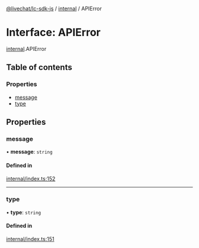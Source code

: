[@livechat/lc-sdk-js](../README.md) / [internal](../modules/internal.md) / APIError

# Interface: APIError

[internal](../modules/internal.md).APIError

## Table of contents

### Properties

- [message](internal.APIError.md#message)
- [type](internal.APIError.md#type)

## Properties

### message

• **message**: `string`

#### Defined in

[internal/index.ts:152](https://github.com/livechat/lc-sdk-js/blob/7431f2f/src/internal/index.ts#L152)

___

### type

• **type**: `string`

#### Defined in

[internal/index.ts:151](https://github.com/livechat/lc-sdk-js/blob/7431f2f/src/internal/index.ts#L151)
